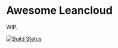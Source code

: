# Awesome Leancloud

WIP.

[![Build Status](https://travis-ci.org/sunng87/awesome-leancloud.svg)](https://travis-ci.org/sunng87/awesome-leancloud)
